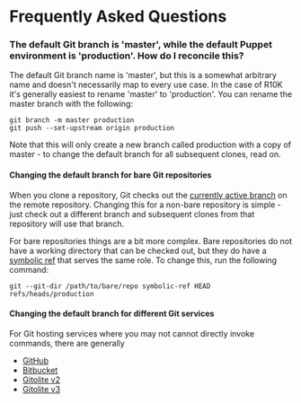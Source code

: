 Frequently Asked Questions
==========================

### The default Git branch is 'master', while the default Puppet environment is 'production'. How do I reconcile this?

The default Git branch name is 'master', but this is a somewhat arbitrary name
and doesn't necessarily map to every use case. In the case of R10K it's generally
easiest to rename 'master' to 'production'. You can rename the master branch
with the following:

```
git branch -m master production
git push --set-upstream origin production
```

Note that this will only create a new branch called production with a copy of
master - to change the default branch for all subsequent clones, read on.

#### Changing the default branch for bare Git repositories

When you clone a repository, Git checks out the [currently active branch][git-clone]
on the remote repository. Changing this for a non-bare repository is simple - just
check out a different branch and subsequent clones from that repository will
use that branch.

For bare repositories things are a bit more complex. Bare repositories do not
have a working directory that can be checked out, but they do have a [symbolic
ref][git-symbolic-ref] that serves the same role. To change this, run the
following command:

```
git --git-dir /path/to/bare/repo symbolic-ref HEAD refs/heads/production
```

#### Changing the default branch for different Git services

For Git hosting services where you may not cannot directly invoke commands,
there are generally 

  * [GitHub][github-default-branch]
  * [Bitbucket][bitbucket-default-branch]
  * [Gitolite v2][gitolite-v2-default-branch]
  * [Gitolite v3][gitolite-v3-default-branch]

[git-clone]: https://www.kernel.org/pub/software/scm/git/docs/git-clone.html "git-clone(1)"
[git-symbolic-ref]: https://www.kernel.org/pub/software/scm/git/docs/git-symbolic-ref.html "git-symbolic-ref(1)"

[github-default-branch]: https://help.github.com/articles/setting-the-default-branch "Setting the default branch"
[bitbucket-default-branch]: https://answers.atlassian.com/questions/280944/how-to-change-main-branch-in-bitbucket "How to change MAIN branch in BitBucket?"
[gitolite-v2-default-branch]: http://stackoverflow.com/questions/7091599/git-default-remote-branch-with-gitolite "git default remote branch with gitolite"
[gitolite-v3-default-branch]: http://stackoverflow.com/questions/13949093/git-change-default-branch-gitolite "git change default branch (gitolite)"
